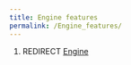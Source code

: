 ```yaml
---
title: Engine features
permalink: /Engine_features/
---
```


1.  REDIRECT [Engine](Engine "wikilink")